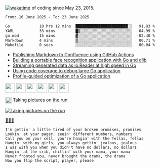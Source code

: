 [![wakatime](https://wakatime.com/badge/user/d4d32a01-9dcc-43f3-96a3-fe3be55e75fd.svg)](https://wakatime.com/@d4d32a01-9dcc-43f3-96a3-fe3be55e75fd) of coding since May 23, 2015.

<!--START_SECTION:waka-->

```txt
From: 16 June 2025 - To: 23 June 2025

Go             10 hrs 12 mins  ███████████████████████░░   91.83 %
YAML           33 mins         █▒░░░░░░░░░░░░░░░░░░░░░░░   04.99 %
go.mod         15 mins         ▓░░░░░░░░░░░░░░░░░░░░░░░░   02.40 %
Markdown       4 mins          ▒░░░░░░░░░░░░░░░░░░░░░░░░   00.71 %
Makefile       0 secs          ░░░░░░░░░░░░░░░░░░░░░░░░░   00.04 %
```

<!--END_SECTION:waka-->

<!-- BLOG-POST-LIST:START -->
- [Publishing Markdown to Confluence using GitHub Actions](https://dev.to/vearutop/publishing-markdown-to-confluence-using-github-actions-1k4g)
- [Building a portable face recognition application with Go and dlib](https://dev.to/vearutop/building-a-portable-face-recognition-application-with-go-and-dlib-12p1)
- [Streaming generated data as io.Reader at high speed in Go](https://dev.to/vearutop/passing-generated-data-as-ioreader-at-high-speed-in-go-248k)
- [Using code coverage to debug large Go application](https://dev.to/vearutop/using-code-coverage-to-debug-large-go-application-1gkf)
- [Profile-guided optimization of a Go application](https://dev.to/vearutop/profile-guided-optimization-of-a-go-application-l49)
<!-- BLOG-POST-LIST:END -->

<a href="https://linkedin.com/in/vearutop"><img align="center" src="https://cdn.jsdelivr.net/npm/simple-icons@3.0.1/icons/linkedin.svg" height="30" width="30" /></a>
<a href="https://stackoverflow.com/users/329463/vearutop" target="blank"><img align="center" src="https://cdn.jsdelivr.net/npm/simple-icons@3.0.1/icons/stackoverflow.svg" height="30" width="30" /></a>
<a href="https://www.instagram.com/vearutop/"><img align="center" src="https://cdn.jsdelivr.net/npm/simple-icons@3.0.1/icons/instagram.svg" height="30" width="30" /></a>
<a href="https://www.strava.com/athletes/vearutop"><img align="center" src="https://cdn.jsdelivr.net/npm/simple-icons@3.0.1/icons/strava.svg" height="30" width="30" /></a>
<a href="https://t.me/vearutop"><img align="center" src="https://cdn.jsdelivr.net/npm/simple-icons@3.0.1/icons/telegram.svg" height="30" width="30" /></a>
<a href="https://open.spotify.com/user/64qnm5l28ads3uaxlbs8nk4dh"><img align="center" src="https://cdn.jsdelivr.net/npm/simple-icons@3.0.1/icons/spotify.svg" height="30" width="30" /></a>


<img align="center" src="https://vearutop.p1cs.art/static/favicon.png" height="20" width="20" /> [Taking pictures on the run](https://vearutop.p1cs.art/)

[![Taking pictures on the run](https://github.com/vearutop/vearutop/assets/1381436/9e06b4de-e2cb-42ea-a844-bf7c07a88060)](https://vearutop.p1cs.art/)


[🎵🎶🎶](https://open.spotify.com/track/0y6CoVW1ZSBqRmPbyfhFQs?si=7fac86c8601042b2)
```
I'm gettin' a little tired of your broken promises, promises
Lookin' at your pager, seein' different numbers, numbers
Call you on your cell, you're hangin' with the fellas, fellas
Hangin' with my girls, you always gettin' jealous, jealous
I was with you when you didn't have no dollars, no dollars
Hangin' at the crib, chillin' with your mama, your mama
Never fronted you, never brought the drama, the drama
Now you flip the script, player, please
```
